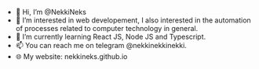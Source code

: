 - 👋 Hi, I’m @NekkiNeks
- 👀 I’m interested in web developement, I also interested in the automation of processes related to computer technology in general.
- 🌱 I’m currently learning React JS, Node JS and Typescript.
- 📫 You can reach me on telegram @nekkinekkinekki.
- 🌐 My website: nekkineks.github.io

<!---
NekkiNeks/NekkiNeks is a ✨ special ✨ repository because its `README.md` (this file) appears on your GitHub profile.
You can click the Preview link to take a look at your changes.
--->
